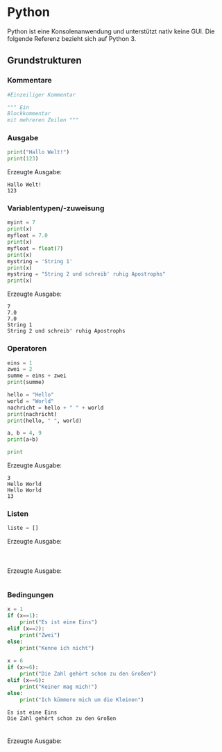 # Python

Python ist eine Konsolenanwendung und unterstützt nativ keine GUI. Die folgende Referenz bezieht sich auf Python 3.

## Grundstrukturen

### Kommentare

```python
#Einzeiliger Kommentar

""" Ein
Blockkommentar
mit mehreren Zeilen """
```

### Ausgabe

```python
print("Hallo Welt!")
print(123)
```

Erzeugte Ausgabe:

```
Hallo Welt!
123
```

### Variablentypen/-zuweisung

```python
myint = 7
print(x)
myfloat = 7.0
print(x)
myfloat = float(7)
print(x)
mystring = 'String 1'
print(x)
mystring = "String 2 und schreib' ruhig Apostrophs"
print(x)
```

Erzeugte Ausgabe:

```
7
7.0
7.0
String 1
String 2 und schreib' ruhig Apostrophs
```

### Operatoren

```python
eins = 1
zwei = 2
summe = eins + zwei
print(summe)

hello = "Hello"
world = "World"
nachricht = hello + " " + world
print(nachricht)
print(hello, " ", world)

a, b = 4, 9
print(a+b)

print
```

Erzeugte Ausgabe:

```
3
Hello World
Hello World
13
```

### Listen

```python
liste = []
```

Erzeugte Ausgabe:

```

```

### 

```python

```

Erzeugte Ausgabe:

```

```

### Bedingungen

```python
x = 1
if (x==1):
    print("Es ist eine Eins")
elif (x==2):
    print("Zwei")
else:
    print("Kenne ich nicht")
    
x = 6
if (x>=6):
    print("Die Zahl gehört schon zu den Großen")
elif (x==6):
    print("Keiner mag mich!")
else:
    print("Ich kümmere mich um die Kleinen")
```

```
Es ist eine Eins
Die Zahl gehört schon zu den Großen
```

### 

```python

```

Erzeugte Ausgabe:

```

```
